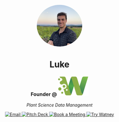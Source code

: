 <p align="center">
  <img src="./IMG_7186.jpeg" width="150" alt="Luke @ Watney Labs" style="border-radius:50%;" />
</p>

<h1 align="center">Luke</h1>
<h3 align="center">Founder @ <img src="./watney_logo.png" width="100" alt="Watney Labs logo" /></h3>
<p align="center"><em>Plant Science Data Management</em></p>

<p align="center">
  <a href="mailto:luke@watneylabs.com">
    <img alt="Email" src="https://img.shields.io/badge/✉️%20Email-luke@watneylabs.com-blue?style=flat-square&logo=gmail" />
  </a>
  <a href="https://pitch.com/v/watney-7ai63p">
    <img alt="Pitch Deck" src="https://img.shields.io/badge/📈%20Pitch%20Deck-view-green?style=flat-square" />
  </a>
  <a href="https://calendly.com/luke-watneylabs/30min">
    <img alt="Book a Meeting" src="https://img.shields.io/badge/📅%20Book%20%2330min-calendly-orange?style=flat-square&logo=calendly" />
  </a>
  <a href="https://app.watneylabs.com">
    <img alt="Try Watney" src="https://img.shields.io/badge/🚀%20Try%20Watney-%60potatoes%60-purple?style=flat-square" />
  </a>
</p>

